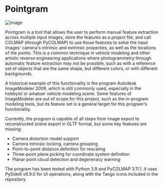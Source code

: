 # Pointgram
![image](https://github.com/user-attachments/assets/ed69d35c-7b11-4687-ab25-f1e821603566)

Pointgram is a tool that allows the user to perform manual feature extraction across multiple input images, store the features as a project file, and call COLMAP (through PyCOLMAP) to use those features to solve the input images' camera's intrinsic and extrinsic properties, as well as the locations of the points. This is a common technique in vehicle modeling and other artistic reverse engineering applications where photogrammetry through automatic feature extraction may not be possible, such as with a reference set of objects that are the same shape, but different colors, or with different backgrounds.

A historical example of this functionality is the program Autodesk ImageModeler 2009, which is still commonly used, especially in the hobbyist or amatuer vehicle modeling scene. Some features of ImageModeler are out of scope for this project, such as the in-program modeling tools, but its feature set is a general target for this program's functionality.

Currently, the program is capable of all steps from image export to reconstructed scene export in GLTF format, but some key features are missing:

- Camera distortion model support
- Camera intrinsic locking, camera grouping
- Point-to-point distance definition for rescaling
- Three-point plane picking for coordinate system definition
- Planar point cloud detection and degeneracy warning

The program has been tested with Python 3.9 and PyCOLMAP 3.11.1. It uses PySide6 v6.9.0 for UI operations, along with the Tango icons included in the repository.
